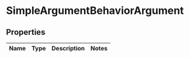 

# SimpleArgumentBehaviorArgument


## Properties

| Name | Type | Description | Notes |
|------------ | ------------- | ------------- | -------------|



